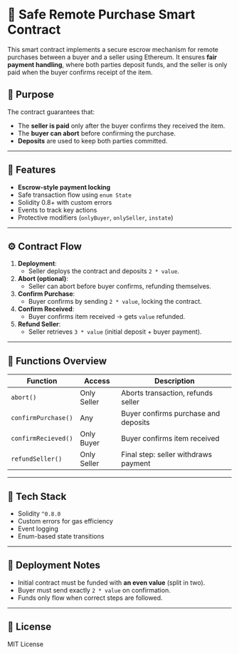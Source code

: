 # 🛒 Safe Remote Purchase Smart Contract

This smart contract implements a secure escrow mechanism for remote purchases between a buyer and a seller using Ethereum. It ensures **fair payment handling**, where both parties deposit funds, and the seller is only paid when the buyer confirms receipt of the item.

## 🔐 Purpose
The contract guarantees that:
- The **seller is paid** only after the buyer confirms they received the item.
- The **buyer can abort** before confirming the purchase.
- **Deposits** are used to keep both parties committed.

---

## 🧱 Features

- **Escrow-style payment locking**
- Safe transaction flow using `enum State`
- Solidity 0.8+ with custom errors
- Events to track key actions
- Protective modifiers (`onlyBuyer`, `onlySeller`, `instate`)

---

## ⚙️ Contract Flow

1. **Deployment**:
   - Seller deploys the contract and deposits `2 * value`.
2. **Abort (optional)**:
   - Seller can abort before buyer confirms, refunding themselves.
3. **Confirm Purchase**:
   - Buyer confirms by sending `2 * value`, locking the contract.
4. **Confirm Received**:
   - Buyer confirms item received → gets `value` refunded.
5. **Refund Seller**:
   - Seller retrieves `3 * value` (initial deposit + buyer payment).

---

## 🚀 Functions Overview

| Function | Access | Description |
|---------|--------|-------------|
| `abort()` | Only Seller | Aborts transaction, refunds seller |
| `confirmPurchase()` | Any | Buyer confirms purchase and deposits |
| `confirmRecieved()` | Only Buyer | Buyer confirms item received |
| `refundSeller()` | Only Seller | Final step: seller withdraws payment |

---

## 🧪 Tech Stack

- Solidity `^0.8.0`
- Custom errors for gas efficiency
- Event logging
- Enum-based state transitions

---

## 📌 Deployment Notes

- Initial contract must be funded with **an even value** (split in two).
- Buyer must send exactly `2 * value` on confirmation.
- Funds only flow when correct steps are followed.

---

## 📄 License

MIT License
